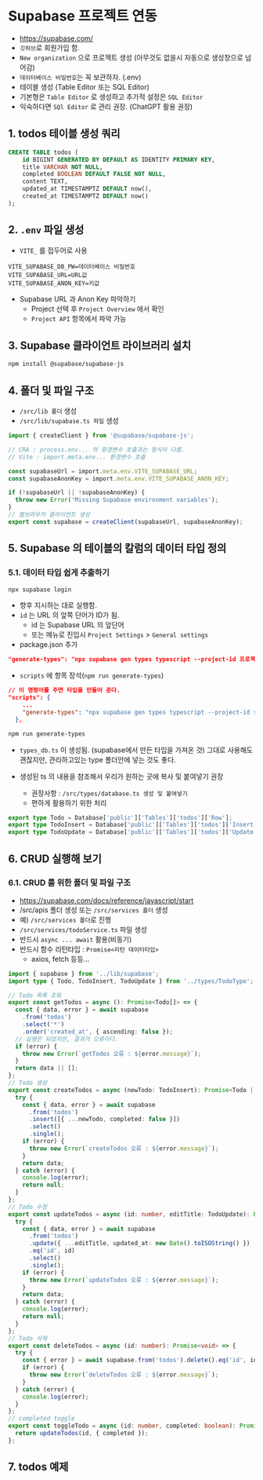 # Supabase 프로젝트 연동

- https://supabase.com/
- `깃허브`로 회원가입 함.
- `New organization` 으로 프로젝트 생성 (아무것도 없을시 자동으로 생성창으로 넘어감)
- `데이터베이스 비밀번호`는 꼭 보관하자. (.env)
- 테이블 생성 (Table Editor 또는 SQL Editor)
- 기본형은 `Table Editor` 로 생성하고 추가적 설정은 `SQL Editor`
- 익숙하다면 `SQl Editor` 로 관리 권장. (ChatGPT 활용 권장)

## 1. todos 테이블 생성 쿼리

```sql
CREATE TABLE todos (
    id BIGINT GENERATED BY DEFAULT AS IDENTITY PRIMARY KEY,
    title VARCHAR NOT NULL,
    completed BOOLEAN DEFAULT FALSE NOT NULL,
    content TEXT,
    updated_at TIMESTAMPTZ DEFAULT now(),
    created_at TIMESTAMPTZ DEFAULT now()
);
```

## 2. `.env` 파일 생성

- `VITE_` 를 접두어로 사용

```
VITE_SUPABASE_DB_PW=데이터베이스 비밀번호
VITE_SUPABASE_URL=URL값
VITE_SUPABASE_ANON_KEY=키값
```

- Supabase URL 과 Anon Key 파악하기
  - Project 선택 후 `Project Overview` 에서 확인
  - `Project API` 항목에서 파악 가능

## 3. Supabase 클라이언트 라이브러리 설치

```bash
npm install @supabase/supabase-js
```

## 4. 폴더 및 파일 구조

- `/src/lib 폴더` 생성
- `/src/lib/supabase.ts 파일` 생성

```ts
import { createClient } from '@supabase/supabase-js';

// CRA : process.env... 의 환경변수 호출과는 형식이 다름.
// Vite : import.meta.env... 환경변수 호출

const supabaseUrl = import.meta.env.VITE_SUPABASE_URL;
const supabaseAnonKey = import.meta.env.VITE_SUPABASE_ANON_KEY;

if (!supabaseUrl || !supabaseAnonKey) {
  throw new Error('Missing Supabase environment variables');
}
// 웹브라우저 클라이언트 생성
export const supabase = createClient(supabaseUrl, supabaseAnonKey);
```

## 5. Supabase 의 테이블의 칼럼의 데이터 타입 정의

### 5.1. 데이터 타입 쉽게 추출하기

```bash
npx supabase login
```

- 향후 지시하는 대로 실행함.
- `id` 는 URL 의 앞쪽 단어가 ID가 됨.
  - id 는 Supabase URL 의 앞단어
  - 또는 메뉴로 진입시 `Project Settings` > `General settings`
- package.json 추가

```json
"generate-types": "npx supabase gen types typescript --project-id 프로젝트아이디 --schema 경로 > 파일명.ts"
```

- `scripts` 에 항목 장석(`npm run generate-types`)

```json
// 이 명령어를 주면 타입을 만들어 준다.
"scripts": {
    ...
    "generate-types": "npx supabase gen types typescript --project-id sbmtgbobratzifhqaeyk --schema public > types_db.ts"
  },
```

```bash
npm run generate-types
```

- `types_db.ts` 이 생성됨. (supabase에서 만든 타입을 가져온 것) 그대로 사용해도 괜찮지만, 관리하고있는 type 폴더안에 넣는 것도 좋다.

- 생성된 ts 의 내용을 참조해서 우리가 원하는 곳에 복사 및 붙여넣기 권장
  - 권장사항 : `/src/types/database.ts 생성 및 붙여넣기`
  - 편하게 활용하기 위한 처리

```ts
export type Todo = Database['public']['Tables']['todos']['Row'];
export type TodoInsert = Database['public']['Tables']['todos']['Insert'];
export type TodoUpdate = Database['public']['Tables']['todos']['Update'];
```

## 6. CRUD 실행해 보기

### 6.1. CRUD 를 위한 폴더 및 파일 구조

- https://supabase.com/docs/reference/javascript/start
- /src/apis 폴더 생성 또는 `/src/services 폴더` 생성
- 예) `/src/services 폴더`로 진행
- `/src/services/todoService.ts` 파일 생성
- 반드시 `async ... await` 활용(비동기)
- 반드시 함수 리턴타입 : `Promise<리턴 데이터타입>`
  - axios, fetch 등등...

```ts
import { supabase } from '../lib/supabase';
import type { Todo, TodoInsert, TodoUpdate } from '../types/TodoType';

// Todo 목록 조회
export const getTodos = async (): Promise<Todo[]> => {
  const { data, error } = await supabase
    .from('todos')
    .select('*')
    .order('created_at', { ascending: false });
  // 실행은 되었지만, 결과가 오류이다.
  if (error) {
    throw new Error(`getTodos 오류 : ${error.message}`);
  }
  return data || [];
};
// Todo 생성
export const createTodos = async (newTodo: TodoInsert): Promise<Todo | null> => {
  try {
    const { data, error } = await supabase
      .from('todos')
      .insert([{ ...newTodo, completed: false }])
      .select()
      .single();
    if (error) {
      throw new Error(`createTodos 오류 : ${error.message}`);
    }
    return data;
  } catch (error) {
    console.log(error);
    return null;
  }
};
// Todo 수정
export const updateTodos = async (id: number, editTitle: TodoUpdate): Promise<Todo | null> => {
  try {
    const { data, error } = await supabase
      .from('todos')
      .update({ ...editTitle, updated_at: new Date().toISOString() })
      .eq('id', id)
      .select()
      .single();
    if (error) {
      throw new Error(`updateTodos 오류 : ${error.message}`);
    }
    return data;
  } catch (error) {
    console.log(error);
    return null;
  }
};
// Todo 삭제
export const deleteTodos = async (id: number): Promise<void> => {
  try {
    const { error } = await supabase.from('todos').delete().eq('id', id);
    if (error) {
      throw new Error(`deleteTodos 오류 : ${error.message}`);
    }
  } catch (error) {
    console.log(error);
  }
};
// completed toggle
export const toggleTodo = async (id: number, completed: boolean): Promise<Todo | null> => {
  return updateTodos(id, { completed });
};
```

## 7. todos 예제

